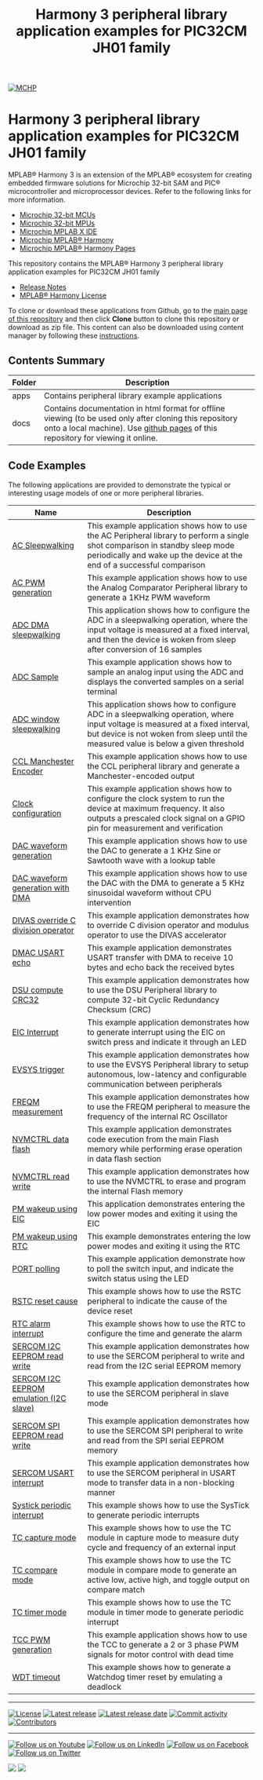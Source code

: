 ﻿---
title: Harmony 3 peripheral library application examples for PIC32CM JH01 family
nav_order: 1
has_children: true
has_toc: false
---
[![MCHP](https://www.microchip.com/ResourcePackages/Microchip/assets/dist/images/logo.png)](https://www.microchip.com)

# Harmony 3 peripheral library application examples for PIC32CM JH01 family

MPLAB® Harmony 3 is an extension of the MPLAB® ecosystem for creating embedded firmware solutions for Microchip 32-bit SAM and PIC® microcontroller and microprocessor devices.  Refer to the following links for more information.

- [Microchip 32-bit MCUs](https://www.microchip.com/design-centers/32-bit)
- [Microchip 32-bit MPUs](https://www.microchip.com/design-centers/32-bit-mpus)
- [Microchip MPLAB X IDE](https://www.microchip.com/mplab/mplab-x-ide)
- [Microchip MPLAB® Harmony](https://www.microchip.com/mplab/mplab-harmony)
- [Microchip MPLAB® Harmony Pages](https://microchip-mplab-harmony.github.io/)

This repository contains the MPLAB® Harmony 3 peripheral library application examples for PIC32CM JH01 family

- [Release Notes](release_notes.md)
- [MPLAB® Harmony License](mplab_harmony_license.md)

To clone or download these applications from Github, go to the [main page of this repository](https://github.com/Microchip-MPLAB-Harmony/csp_apps_pic32cm_jh00_jh01) and then click **Clone** button to clone this repository or download as zip file.
This content can also be downloaded using content manager by following these [instructions](https://github.com/Microchip-MPLAB-Harmony/contentmanager/wiki).

## Contents Summary

| Folder     | Description                             |
| ---        | ---                                     |
| apps       | Contains peripheral library example applications |
| docs       | Contains documentation in html format for offline viewing (to be used only after cloning this repository onto a local machine). Use [github pages](https://microchip-mplab-harmony.github.io/csp_apps_pic32cm_jh00_jh01/) of this repository for viewing it online. |

## Code Examples

The following applications are provided to demonstrate the typical or interesting usage models of one or more peripheral libraries.

| Name | Description |
| ---- | ----------- |
| [AC Sleepwalking](apps/ac/ac_sleepwalk_singleshot/readme.md) | This example application shows how to use the AC Peripheral library to perform a single shot comparison in standby sleep mode periodically and wake up the device at the end of a successful comparison |
| [AC PWM generation](../../../../../../Projects/h3/csp_apps_pic32cm_jh00_jh01/apps/ac/ac_wav_gen/readme.md) | This example application shows how to use the Analog Comparator Peripheral library to generate a 1KHz PWM waveform |
| [ADC DMA sleepwalking](../../adc/adc_dmac_sleepwalking/readme.md) | This application shows how to configure the ADC in a sleepwalking operation, where the input voltage is measured at a fixed interval, and then the device is woken from sleep after conversion of 16 samples |
| [ADC Sample](../../../Projects/h3/csp_apps_pic32cm_jh00_jh01/apps/adc/adc_sample/readme.md) | This example application shows how to sample an analog input using the ADC and displays the converted samples on a serial terminal |
| [ADC window sleepwalking](../adc_window_sleepwalking/readme.md) | This application shows how to configure ADC in a sleepwalking operation, where input voltage is measured at a fixed interval, but device is not woken from sleep until the measured value is below a given threshold |
| [CCL Manchester Encoder](../../../Projects/h3/csp_apps_pic32cm_jh00_jh01/apps/ccl/manchester_encoder/readme.md) | This example application shows how to use the CCL peripheral library and generate a Manchester-encoded output |
| [Clock configuration](../../clock/clock_config/readme.md) | This example application shows how to configure the clock system to run the device at maximum frequency. It also outputs a prescaled clock signal on a GPIO pin for measurement and verification |
| [DAC waveform generation](../../../Projects/h3/csp_apps_pic32cm_jh00_jh01/apps/dac/dac_wav_gen/readme.md) | This example application shows how to use the DAC to generate a 1 KHz Sine or Sawtooth wave with a lookup table |
| [DAC waveform generation with DMA](../dac_wav_gen_dma/readme.md) | This example application shows how to use the DAC with the DMA to generate a 5 KHz sinusoidal waveform without CPU intervention |
| [DIVAS override C division operator](../../../Projects/h3/csp_apps_pic32cm_jh00_jh01/apps/divas/divas_c_operator_override/readme.md) | This example application demonstrates how to override C division operator and modulus operator to use the DIVAS accelerator |
| [DMAC USART echo](../../dmac/dmac_usart_echo/readme.md) | This example application demonstrates USART transfer with DMA to receive 10 bytes and echo back the received bytes |
| [DSU compute CRC32](../../../Projects/h3/csp_apps_pic32cm_jh00_jh01/apps/dsu/dsu_crc32_generate/readme.md) | This example application demonstrates how to use the DSU Peripheral library to compute 32-bit Cyclic Redundancy Checksum (CRC) |
| [EIC Interrupt](../../eic/eic_led_on_off/readme.md) | This example application demonstrates how to generate interrupt using the EIC on switch press and indicate it through an LED |
| [EVSYS trigger](../../../Projects/h3/csp_apps_pic32cm_jh00_jh01/apps/evsys/evsys_trigger/readme.md) | This example application demonstrates how to use the EVSYS Peripheral library to setup autonomous, low-latency and configurable communication between peripherals |
| [FREQM measurement](../../freqm/freqm_measure_clock_freq/readme.md) | This example application demonstrates how to use the FREQM peripheral to measure the frequency of the internal RC Oscillator |
| [NVMCTRL data flash](../../../Projects/h3/csp_apps_pic32cm_jh00_jh01/apps/nvmctrl/nvmctrl_data_flash/readme.md) | This example application demonstrates code execution from the main Flash memory while performing erase operation in data flash section |
| [NVMCTRL read write](../nvmctrl_flash_read_write/readme.md) | This example application demonstrates how to use the NVMCTRL to erase and program the internal Flash memory |
| [PM wakeup using EIC](../../../Projects/h3/csp_apps_pic32cm_jh00_jh01/apps/pm/pm_wakeup_eic/readme.md) | This application demonstrates entering the low power modes and exiting it using the EIC |
| [PM wakeup using RTC](../pm_wakeup_rtc/readme.md) | This example demonstrates entering the low power modes and exiting it using the RTC |
| [PORT polling](../../../Projects/h3/csp_apps_pic32cm_jh00_jh01/apps/port/port_led_on_off_polling/readme.md) | This example application demonstrate how to poll the switch input, and indicate the switch status using the LED |
| [RSTC reset cause](../../rstc/rstc_reset_cause/readme.md) | This example shows how to use the RSTC peripheral to indicate the cause of the device reset |
| [RTC alarm interrupt](../../../Projects/h3/csp_apps_pic32cm_jh00_jh01/apps/rtc/rtc_alarm/readme.md) | This example shows how to use the RTC to configure the time and generate the alarm |
| [SERCOM I2C EEPROM read write](../../sercom/i2c/master/i2c_eeprom/readme.md) | This example application demonstrates how to use the SERCOM peripheral to write and read from the I2C serial EEPROM memory |
| [SERCOM I2C EEPROM emulation (I2C slave)](../../../../../Projects/h3/csp_apps_pic32cm_jh00_jh01/apps/sercom/i2c/slave/i2c_eeprom_emulation/readme.md) | This example application demonstrates how to use the SERCOM peripheral in slave mode |
| [SERCOM SPI EEPROM read write](../../../spi/spi_eeprom_write_read/readme.md) | This example application demonstrates how to use the SERCOM SPI peripheral to write and read from the SPI serial EEPROM memory |
| [SERCOM USART interrupt](../../Projects/h3/csp_apps_pic32cm_jh00_jh01/apps/sercom/usart/usart_echo_interrupt/readme.md) | This example application demonstrates how to use the SERCOM peripheral in USART mode to transfer data in a non-blocking manner |
| [Systick periodic interrupt](../../../../../../../../Projects/h3/csp_apps_pic32cm_jh00_jh01/apps/systick/systick_periodic_timeout/readme.md) | This example shows how to use the SysTick to generate periodic interrupts |
| [TC capture mode](../../tc/tc_capture_mode/readme.md) | This example shows how to use the TC module in capture mode to measure duty cycle and frequency of an external input |
| [TC compare mode](../../../Projects/h3/csp_apps_pic32cm_jh00_jh01/apps/tc/tc_compare_mode/readme.md) | This example shows how to use the TC module in compare mode to generate an active low, active high, and toggle output on compare match |
| [TC timer mode](../tc_timer_mode/readme.md) | This example shows how to use the TC module in timer mode to generate periodic interrupt |
| [TCC PWM generation](../../../Projects/h3/csp_apps_pic32cm_jh00_jh01/apps/tcc/tcc_synchronous_pwm_channels/readme.md) | This example application shows how to use the TCC to generate a 2 or 3 phase PWM signals for motor control with dead time |
| [WDT timeout](../../wdt/wdt_timeout/readme.md) | This example shows how to generate a Watchdog timer reset by emulating a deadlock |

____

[![License](https://img.shields.io/badge/license-Harmony%20license-orange.svg)](https://github.com/Microchip-MPLAB-Harmony/csp_apps_pic32cm_jh00_jh01/blob/master/mplab_harmony_license.md)
[![Latest release](https://img.shields.io/github/release/Microchip-MPLAB-Harmony/csp_apps_pic32cm_jh00_jh01.svg)](https://github.com/Microchip-MPLAB-Harmony/csp_apps_pic32cm_jh00_jh01/releases/latest)
[![Latest release date](https://img.shields.io/github/release-date/Microchip-MPLAB-Harmony/csp_apps_pic32cm_jh00_jh01.svg)](https://github.com/Microchip-MPLAB-Harmony/csp_apps_pic32cm_jh00_jh01/releases/latest)
[![Commit activity](https://img.shields.io/github/commit-activity/y/Microchip-MPLAB-Harmony/csp_apps_pic32cm_jh00_jh01.svg)](https://github.com/Microchip-MPLAB-Harmony/csp_apps_pic32cm_jh00_jh01/graphs/commit-activity)
[![Contributors](https://img.shields.io/github/contributors-anon/Microchip-MPLAB-Harmony/csp_apps_pic32cm_jh00_jh01.svg)]()

____

[![Follow us on Youtube](https://img.shields.io/badge/Youtube-Follow%20us%20on%20Youtube-red.svg)](https://www.youtube.com/user/MicrochipTechnology)
[![Follow us on LinkedIn](https://img.shields.io/badge/LinkedIn-Follow%20us%20on%20LinkedIn-blue.svg)](https://www.linkedin.com/company/microchip-technology)
[![Follow us on Facebook](https://img.shields.io/badge/Facebook-Follow%20us%20on%20Facebook-blue.svg)](https://www.facebook.com/microchiptechnology/)
[![Follow us on Twitter](https://img.shields.io/twitter/follow/MicrochipTech.svg?style=social)](https://twitter.com/MicrochipTech)

[![](https://img.shields.io/github/stars/Microchip-MPLAB-Harmony/csp_apps_pic32cm_jh00_jh01.svg?style=social)]()
[![](https://img.shields.io/github/watchers/Microchip-MPLAB-Harmony/csp_apps_pic32cm_jh00_jh01.svg?style=social)]()